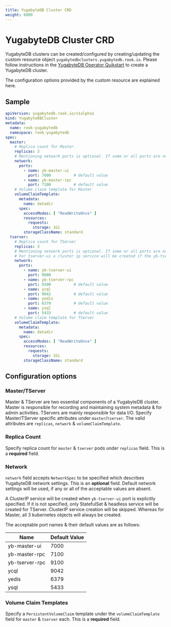 ```yaml
---
title: YugabyteDB Cluster CRD
weight: 6000
---
```

# YugabyteDB Cluster CRD

YugabyteDB clusters can be created/configured by creating/updating the custom resource object `yugabytedbclusters.yugabytedb.rook.io`. Please follow instructions in the [YugabyteDB Operator Quikstart](yugabytedb.md) to create a YugabyteDB cluster.

The configuration options provided by the custom resource are explained here.

## Sample

```yaml
apiVersion: yugabytedb.rook.io/v1alpha1
kind: YugabyteDBCluster
metadata:
  name: rook-yugabytedb
  namespace: rook-yugabytedb
spec:
  master:
    # Replica count for Master.
    replicas: 3
    # Mentioning network ports is optional. If some or all ports are not specified, then they will be defaulted to below-mentioned values, except for tserver-ui.
    network:
      ports:
        - name: yb-master-ui
          port: 7000          # default value
        - name: yb-master-rpc
          port: 7100          # default value
    # Volume claim template for Master
    volumeClaimTemplate:
      metadata:
        name: datadir
      spec:
        accessModes: [ "ReadWriteOnce" ]
        resources:
          requests:
            storage: 1Gi
        storageClassName: standard
  tserver:
    # Replica count for TServer
    replicas: 3
    # Mentioning network ports is optional. If some or all ports are not specified, then they will be defaulted to below-mentioned values, except for tserver-ui.
    # For tserver-ui a cluster ip service will be created if the yb-tserver-ui port is explicitly mentioned. If it is not specified, only StatefulSet & headless service will be created for TServer. TServer ClusterIP service creation will be skipped. Whereas for Master, all 3 kubernetes objects will always be created.
    network:
      ports:
        - name: yb-tserver-ui
          port: 9000
        - name: yb-tserver-rpc
          port: 9100          # default value
        - name: ycql
          port: 9042          # default value
        - name: yedis
          port: 6379          # default value
        - name: ysql
          port: 5433          # default value
    # Volume claim template for TServer
    volumeClaimTemplate:
      metadata:
        name: datadir
      spec:
        accessModes: [ "ReadWriteOnce" ]
        resources:
          requests:
            storage: 1Gi
        storageClassName: standard
```

## Configuration options

### Master/TServer
Master & TServer are two essential components of a YugabyteDB cluster. Master is responsible for recording and maintaining system metadata & for admin activities. TServers are mainly responsible for data I/O.
Specify Master/TServer specific attributes under `master`/`tserver`. The valid attributes are `replicas`, `network` & `volumeClaimTemplate`.

### Replica Count
Specify replica count for `master` & `tserver` pods under `replicas` field. This is a **required** field.

### Network
`network` field accepts `NetworkSpec` to be specified which describes YugabyteDB network settings. This is an **optional** field. Default network settings will be used, if any or all of the acceptable values are absent.

A ClusterIP service will be created when `yb-tserver-ui` port is explicitly specified. If it is not specified, only StatefulSet & headless service will be created for TServer. ClusterIP service creation will be skipped. Whereas for Master, all 3 kubernetes objects will always be created.

The acceptable port names & their default values are as follows:

| Name | Default Value |
| ---- | ------------- |
| yb-master-ui | 7000 |
| yb-master-rpc | 7100 |
| yb-tserver-rpc | 9100 |
| ycql | 9042 |
| yedis | 6379 |
| ysql | 5433 |

### Volume Claim Templates
Specify a `PersistentVolumeClaim` template under the `volumeClaimTemplate` field for `master` & `tserver` each. This is a **required** field.
